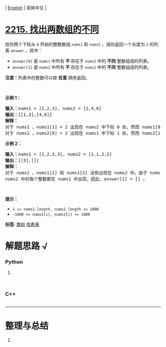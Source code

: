 | [English](README_EN.md) | 简体中文 |

# [2215. 找出两数组的不同](https://leetcode.cn/problems/find-the-difference-of-two-arrays)
<p>给你两个下标从 <code>0</code> 开始的整数数组 <code>nums1</code> 和 <code>nums2</code> ，请你返回一个长度为 <code>2</code> 的列表 <code>answer</code> ，其中：</p>

<ul>
	<li><code>answer[0]</code> 是 <code>nums1</code> 中所有<strong> 不 </strong>存在于 <code>nums2</code> 中的 <strong>不同</strong> 整数组成的列表。</li>
	<li><code>answer[1]</code> 是 <code>nums2</code> 中所有<strong> 不 </strong>存在于 <code>nums1</code> 中的 <strong>不同</strong> 整数组成的列表。</li>
</ul>

<p><strong>注意：</strong>列表中的整数可以按 <strong>任意</strong> 顺序返回。</p>

<p>&nbsp;</p>

<p><strong>示例 1：</strong></p>

<pre>
<strong>输入：</strong>nums1 = [1,2,3], nums2 = [2,4,6]
<strong>输出：</strong>[[1,3],[4,6]]
<strong>解释：
</strong>对于 nums1 ，nums1[1] = 2 出现在 nums2 中下标 0 处，然而 nums1[0] = 1 和 nums1[2] = 3 没有出现在 nums2 中。因此，answer[0] = [1,3]。
对于 nums2 ，nums2[0] = 2 出现在 nums1 中下标 1 处，然而 nums2[1] = 4 和 nums2[2] = 6 没有出现在 nums2 中。因此，answer[1] = [4,6]。</pre>

<p><strong>示例 2：</strong></p>

<pre>
<strong>输入：</strong>nums1 = [1,2,3,3], nums2 = [1,1,2,2]
<strong>输出：</strong>[[3],[]]
<strong>解释：
</strong>对于 nums1 ，nums1[2] 和 nums1[3] 没有出现在 nums2 中。由于 nums1[2] == nums1[3] ，二者的值只需要在 answer[0] 中出现一次，故 answer[0] = [3]。
nums2 中的每个整数都在 nums1 中出现，因此，answer[1] = [] 。 
</pre>

<p>&nbsp;</p>

<p><strong>提示：</strong></p>

<ul>
	<li><code>1 &lt;= nums1.length, nums2.length &lt;= 1000</code></li>
	<li><code>-1000 &lt;= nums1[i], nums2[i] &lt;= 1000</code></li>
</ul>

**标签:**  [数组](https://leetcode.cn/tag/array) [哈希表](https://leetcode.cn/tag/hash-table) 
# 解题思路 √

### Python

1. 

```python

```


```python

```

### C++

```cpp

```

---



# 整理与总结

1. 
